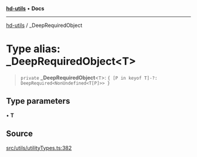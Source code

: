 [**hd-utils**](../README.md) • **Docs**

***

[hd-utils](../globals.md) / \_DeepRequiredObject

# Type alias: \_DeepRequiredObject\<T\>

> `private` **\_DeepRequiredObject**\<`T`\>: `{ [P in keyof T]-?: DeepRequired<NonUndefined<T[P]>> }`

## Type parameters

• **T**

## Source

[src/utils/utilityTypes.ts:382](https://github.com/AhmadHddad/h-utils/blob/f7bb9ae71f981ffef49079271b9540862594b7e6/src/utils/utilityTypes.ts#L382)
